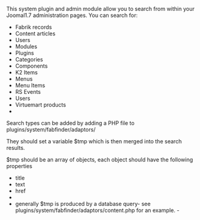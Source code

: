 This system plugin and admin module allow you to search from within your Joomal1.7 administration pages. 
You can search for:
* Fabrik records
* Content articles
* Users
* Modules
* Plugins
* Categories
* Components
* K2 Items
* Menus
* Menu Items
* RS Events
* Users
* Virtuemart products
* 

Search types can be added by adding a PHP file to 
plugins/system/fabfinder/adaptors/

They should set a variable $tmp which is then merged into the search results.

$tmp should be an array of objects, each object should have the following properties

* title 
* text
* href
* 
* generally $tmp is produced by a database query- see plugins/system/fabfinder/adaptors/content.php for an example.
                                                - 